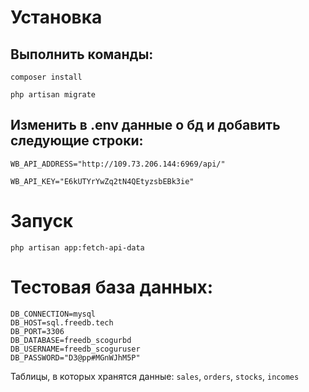 # Установка

## Выполнить команды:
```
composer install
```
```
php artisan migrate
```

## Изменить в .env данные о бд и добавить следующие строки:
```
WB_API_ADDRESS="http://109.73.206.144:6969/api/"
```
```
WB_API_KEY="E6kUTYrYwZq2tN4QEtyzsbEBk3ie"
```
# Запуск
```
php artisan app:fetch-api-data
```

# Тестовая база данных:
```
DB_CONNECTION=mysql
DB_HOST=sql.freedb.tech
DB_PORT=3306
DB_DATABASE=freedb_scogurbd
DB_USERNAME=freedb_scoguruser
DB_PASSWORD="D3@pp#MGnWJhM5P"
```
Таблицы, в которых хранятся данные: ```sales```, ```orders```, ```stocks```, ```incomes```
